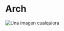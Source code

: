 
# Arch
![Una imagen cualquiera](https://drive.google.com/open?id=0B-oEddYAPHXuai1XaVFYR0lDYXc "150 x 150")
